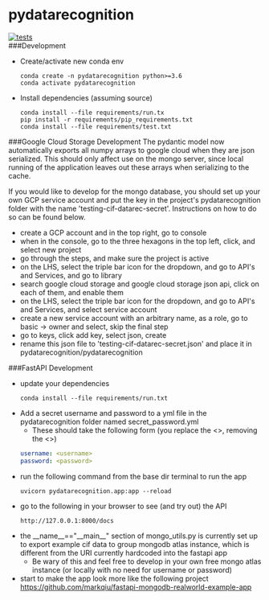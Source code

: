 # pydatarecognition

[![tests](https://circleci.com/github/Billingegroup/pydatarecognition.svg?style=shield&circle-token=b187a993ea69930d37388bf61dccaf499456a481)](<test>)  
###Development
- Create/activate new conda env
  ```shell
  conda create -n pydatarecognition python>=3.6
  conda activate pydatarecognition
  ```
- Install dependencies (assuming source)
  ```shell
  conda install --file requirements/run.tx
  pip install -r requirements/pip_requirements.txt
  conda install --file requirements/test.txt
  ```

###Google Cloud Storage Development
The pydantic model now automatically exports all numpy arrays to google cloud when they are json serialized.
This should only affect use on the mongo server, since local running of the application leaves out these arrays
when serializing to the cache.  
  
If you would like to develop for the mongo database, you should set up your own GCP service account and put the key
in the project's pydatarecognition folder with the name 'testing-cif-datarec-secret'. Instructions on how to do so 
can be found below.
- create a GCP account and in the top right, go to console
- when in the console, go to the three hexagons in the top left, click, and select new project
- go through the steps, and make sure the project is active
- on the LHS, select the triple bar icon for the dropdown, and go to API's and Services, and go to library
- search google cloud storage and google cloud storage json api, click on each of them, and enable them
- on the LHS, select the triple bar icon for the dropdown, and go to API's and Services, and select service account
- create a new service account with an arbitrary name, as a role, go to basic -> owner and select, skip the final step
- go to keys, click add key, select json, create
- rename this json file to 'testing-cif-datarec-secret.json' and place it in pydatarecognition/pydatarecognition
  
###FastAPI Development
- update your dependencies
  ```shell
  conda install --file requirements/run.txt
  ```
- Add a secret username and password to a yml file in the pydatarecognition folder named secret_password.yml
  - These should take the following form (you replace the <>, removing the <>)
  ```yaml
  username: <username>
  password: <password>
  ```
- run the following command from the base dir terminal to run the app
  ```shell
  uvicorn pydatarecognition.app:app --reload
  ```
- go to the following in your browser to see (and try out) the API
  ```shell
  http://127.0.0.1:8000/docs
  ```
- the \_\_name__=="\_\_main__" section of mongo_utils.py is currently set up to export example cif data to group mongodb
  atlas instance, which is different from the URI currently hardcoded into the fastapi app
  - Be wary of this and feel free to develop in your own free mongo atlas instance (or locally with no need for username
    or password)
- start to make the app look more like the following project https://github.com/markqiu/fastapi-mongodb-realworld-example-app
